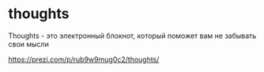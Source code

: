 # thoughts

Thoughts - это электронный блокнот, который поможет вам не забывать свои мысли

https://prezi.com/p/rub9w9mug0c2/thoughts/
